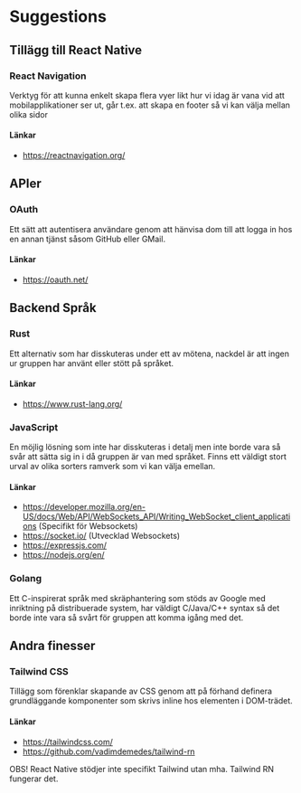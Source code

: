 # Suggestions

## Tillägg till React Native

### React Navigation

Verktyg för att kunna enkelt skapa flera vyer likt hur vi idag är vana vid att mobilapplikationer ser ut, går t.ex. att skapa en footer så vi kan välja mellan olika sidor

#### Länkar

* https://reactnavigation.org/

## APIer

### OAuth

Ett sätt att autentisera användare genom att hänvisa dom till att logga in hos en annan tjänst såsom GitHub eller GMail.

#### Länkar

* https://oauth.net/

## Backend Språk

### Rust

Ett alternativ som har disskuteras under ett av mötena, nackdel är att ingen ur gruppen har använt eller stött på språket.

#### Länkar 

* https://www.rust-lang.org/

### JavaScript

En möjlig lösning som inte har disskuteras i detalj men inte borde vara så svår att sätta sig in i då gruppen är van med språket. Finns ett väldigt stort urval av olika sorters ramverk som vi kan välja emellan.

#### Länkar 

* https://developer.mozilla.org/en-US/docs/Web/API/WebSockets_API/Writing_WebSocket_client_applications (Specifikt för Websockets)
* https://socket.io/ (Utvecklad Websockets)
* https://expressjs.com/ 
* https://nodejs.org/en/

### Golang

Ett C-inspirerat språk med skräphantering som stöds av Google med inriktning på distribuerade system, har väldigt C/Java/C++ syntax så det borde inte vara så svårt för gruppen att komma igång med det.

## Andra finesser

### Tailwind CSS
Tillägg som förenklar skapande av CSS genom att på förhand definera grundläggande komponenter som skrivs inline hos elementen i DOM-trädet.

#### Länkar

* https://tailwindcss.com/
* https://github.com/vadimdemedes/tailwind-rn 

OBS! React Native stödjer inte specifikt Tailwind utan mha. Tailwind RN fungerar det.
